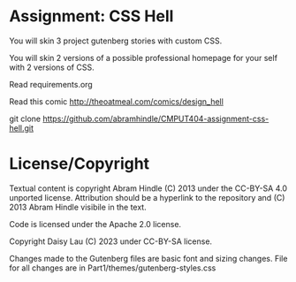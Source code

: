 Assignment: CSS Hell
====================

You will skin 3 project gutenberg stories with custom CSS.

You will skin 2 versions of a possible professional homepage for your
self with 2 versions of CSS.

Read requirements.org

Read this comic http://theoatmeal.com/comics/design_hell

git clone https://github.com/abramhindle/CMPUT404-assignment-css-hell.git

License/Copyright
=================

Textual content is copyright Abram Hindle (C) 2013 under the CC-BY-SA
4.0 unported license. Attribution should be a hyperlink to the
repository and (C) 2013 Abram Hindle visibile in the text.

Code is licensed under the Apache 2.0 license.

Copyright Daisy Lau (C) 2023 under CC-BY-SA license.

Changes made to the Gutenberg files are basic font and sizing changes. File for all changes are in Part1/themes/gutenberg-styles.css


